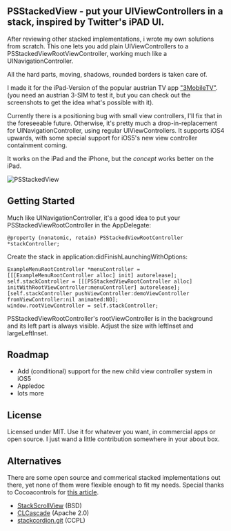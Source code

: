 ## PSStackedView - put your UIViewControllers in a stack, inspired by Twitter's iPAD UI.

After reviewing other stacked implementations, i wrote my own solutions from scratch.
This one lets you add plain UIViewControllers to a PSStackedViewRootViewController, working much like a UINavigationController.

All the hard parts, moving, shadows, rounded borders is taken care of.

I made it for the iPad-Version of the popular austrian TV app ["3MobileTV"](http://itunes.apple.com/at/app/3mobiletv/id404154552?mt=8). (you need an austrian 3-SIM to test it, but you can check out the screenshots to get the idea what's possible with it).

Currently there is a positioning bug with small view controllers, I'll fix that in the foreseeable future. Otherwise, it's pretty much a drop-in-replacement for UINavigationController, using regular UIViewControllers. It supports iOS4 upwards, with some special support for iOS5's new view controller containment coming.

It works on the iPad and the iPhone, but the _concept_ works better on the iPad.

![PSStackedView](http://f.cl.ly/items/2O1p18263a2Q27223R3h/Screen%20Shot%202011-11-01%20at%206.03.02%20PM.png)

## Getting Started

Much like UINavigationController, it's a good idea to put your PSStackedViewRootController in the AppDelegate:

```objc
@property (nonatomic, retain) PSStackedViewRootController *stackController;
```

Create the stack in application:didFinishLaunchingWithOptions:

```objc
ExampleMenuRootController *menuController = [[[ExampleMenuRootController alloc] init] autorelease];
self.stackController = [[[PSStackedViewRootController alloc] initWithRootViewController:menuController] autorelease];
[self.stackController pushViewController:demoViewController fromViewController:nil animated:NO];
window.rootViewController = self.stackController;
```

PSStackedViewRootController's rootViewController is in the background and its left part is always visible. Adjust the size with leftInset and largeLeftInset.

## Roadmap
- Add (conditional) support for the new child view controller system in iOS5
- Appledoc
- lots more

## License
Licensed under MIT. Use it for whatever you want, in commercial apps or open source.
I just wand a little contribution somewhere in your about box.

## Alternatives
There are some open source and commerical stacked implementations out there, yet none of them were flexible enough to fit my needs.
Special thanks to Cocoacontrols for [this article](http://cocoacontrols.com/posts/how-to-build-the-twitter-ipad-user-experience).

* [StackScrollView](https://github.com/raweng/StackScrollView) (BSD)
* [CLCascade](https://github.com/creativelabs/CLCascade) (Apache 2.0)
* [stackcordion.git](https://github.com/openfinancedev/stackcordion.git) (CCPL)